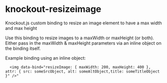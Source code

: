 knockout-resizeimage
====================

Knockout.js custom binding to resize an image element to have a max width and max height

Use this binding to resize images to a maxWidth or maxHeight (or both).
Either pass in the maxWidth & maxHeight parameters via an inline object on the binding itself.

Example binding using an inline object: 

      <img data-bind="resizeImage: { maxWidth: 200, maxHeight: 400 }, attr: { src: someSrcObject, alt: someAltObject,title: someTitleObject }" />"
